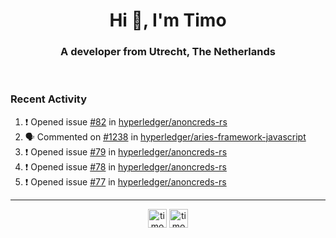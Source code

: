 <h1 align="center">Hi 👋, I'm Timo</h1>
<h3 align="center">A developer from Utrecht, The Netherlands</h3>
<br/>
<!-- https://github.com/rahuldkjain/github-profile-readme-generator --!>

<!--  <p align="left"><img src="https://github-readme-stats.vercel.app/api?username=timoglastra&show_icons=true&count_private=true&" alt="timoglastra" /></p> --!>

<!--
Github language stats
<p align="left"><img src="https://github-readme-stats.vercel.app/api/top-langs/?username=timoglastra&layout=compact" alt="timoglastra" /><p>
-->

<!-- Codestats language stats -->
<!-- <p align="left"><img src="https://codestats-readme.vercel.app/api/top-langs/?username=timoglastra&layout=compact&language_count=12" alt="timoglastra" /><p>    --!>
  
<h3>Recent Activity</h3>

<!--START_SECTION:activity-->
1. ❗️ Opened issue [#82](https://github.com/hyperledger/anoncreds-rs/issues/82) in [hyperledger/anoncreds-rs](https://github.com/hyperledger/anoncreds-rs)
2. 🗣 Commented on [#1238](https://github.com/hyperledger/aries-framework-javascript/issues/1238) in [hyperledger/aries-framework-javascript](https://github.com/hyperledger/aries-framework-javascript)
3. ❗️ Opened issue [#79](https://github.com/hyperledger/anoncreds-rs/issues/79) in [hyperledger/anoncreds-rs](https://github.com/hyperledger/anoncreds-rs)
4. ❗️ Opened issue [#78](https://github.com/hyperledger/anoncreds-rs/issues/78) in [hyperledger/anoncreds-rs](https://github.com/hyperledger/anoncreds-rs)
5. ❗️ Opened issue [#77](https://github.com/hyperledger/anoncreds-rs/issues/77) in [hyperledger/anoncreds-rs](https://github.com/hyperledger/anoncreds-rs)
<!--END_SECTION:activity-->

---

<p align="center">
<a href="https://twitter.com/timoglastra" target="blank"><img align="center" src="https://cdn.jsdelivr.net/npm/simple-icons@3.0.1/icons/twitter.svg" alt="timoglastra" height="30" width="30" /></a>
<a href="https://linkedin.com/in/timoglastra" target="blank"><img align="center" src="https://cdn.jsdelivr.net/npm/simple-icons@3.0.1/icons/linkedin.svg" alt="timoglastra" height="30" width="30" /></a>
</p>



